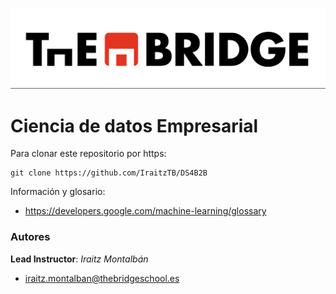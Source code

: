 ![The Bridge](./assets/TheBridge_logo.png)

# Ciencia de datos Empresarial

Para clonar este repositorio por https:

```
git clone https://github.com/IraitzTB/DS4B2B
```

Información y glosario:

- https://developers.google.com/machine-learning/glossary

### Autores

**Lead Instructor**: *Iraitz Montalbán*

- iraitz.montalban@thebridgeschool.es